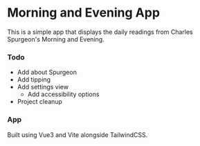 # Morning and Evening App
This is a simple app that displays the daily readings from Charles Spurgeon's Morning and Evening.

### Todo
- Add about Spurgeon
- Add tipping
- Add settings view
  - Add accessibility options
- Project cleanup

### App
Built using Vue3 and Vite alongside TailwindCSS.
